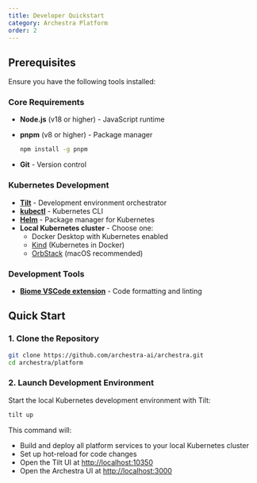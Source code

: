 ```yaml
---
title: Developer Quickstart
category: Archestra Platform
order: 2
---
```


## Prerequisites

Ensure you have the following tools installed:

### Core Requirements

- **Node.js** (v18 or higher) - JavaScript runtime
- **pnpm** (v8 or higher) - Package manager

  ```bash
  npm install -g pnpm
  ```

- **Git** - Version control

### Kubernetes Development

- **[Tilt](https://docs.tilt.dev/install.html)** - Development environment orchestrator
- **[kubectl](https://kubernetes.io/docs/tasks/tools/install-kubectl-macos/)** - Kubernetes CLI
- **[Helm](https://helm.sh/fr/docs/intro/install/)** - Package manager for Kubernetes
- **Local Kubernetes cluster** - Choose one:
  - Docker Desktop with Kubernetes enabled
  - [Kind](https://kind.sigs.k8s.io/) (Kubernetes in Docker)
  - [OrbStack](https://orbstack.dev/) (macOS recommended)

### Development Tools

- **[Biome VSCode extension](https://marketplace.visualstudio.com/items?itemName=biomejs.biome)** - Code formatting and linting

## Quick Start

### 1. Clone the Repository

```bash
git clone https://github.com/archestra-ai/archestra.git
cd archestra/platform
```

### 2. Launch Development Environment

Start the local Kubernetes development environment with Tilt:

```bash
tilt up
```

This command will:

- Build and deploy all platform services to your local Kubernetes cluster
- Set up hot-reload for code changes
- Open the Tilt UI at <http://localhost:10350>
- Open the Archestra UI at <http://localhost:3000>
